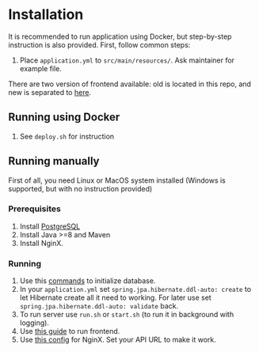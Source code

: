 # Installation
It is recommended to run application using Docker, but step-by-step instruction is also provided.
First, follow common steps:
1. Place `application.yml` to `src/main/resources/`. Ask maintainer for example file.

There are two version of frontend available: old is located in this repo, and new is separated to [here](https://github.com/YevheniiStepaniuk/ft-web-client).
## Running using Docker
1. See `deploy.sh` for instruction

## Running manually
First of all, you need Linux or MacOS system installed (Windows is supported, but with no instruction provided)

### Prerequisites
1. Install [PostgreSQL](https://www.digitalocean.com/community/tutorials/how-to-install-and-use-postgresql-on-ubuntu-18-04)
2. Install Java >=8 and Maven
3. Install NginX.

### Running
1. Use this [commands](db/init.sql) to initialize database.
2. In your `application.yml` set `spring.jpa.hibernate.ddl-auto: create` to let Hibernate create all it need to working. For later use set `spring.jpa.hibernate.ddl-auto: validate` back.
3. To run server use `run.sh` or `start.sh` (to run it in background with logging).
4. Use [this guide](webclient/) to run frontend.
5. Use [this config](https://github.com/Romm17/FriendTreasuryAPI/blob/master/webclient/nginx-webserver.config) for NginX. Set your API URL to make it work.
